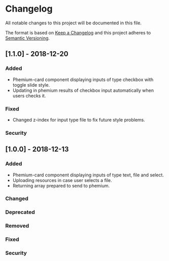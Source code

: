 # Changelog

All notable changes to this project will be documented in this file.

The format is based on [Keep a Changelog](http://keepachangelog.com/en/1.0.0/)
and this project adheres to [Semantic Versioning](http://semver.org/spec/v2.0.0.html).

## [1.1.0] - 2018-12-20

### Added

- Phemium-card component displaying inputs of type checkbox with toggle slide style.
- Updating in phemium results of checkbox input automatically when users checks it.

### Fixed

- Changed z-index for input type file to fix future style problems.

### Security

## [1.0.0] - 2018-12-13

### Added

- Phemium-card component displaying inputs of type text, file and select.
- Uploading resources in case user selects a file.
- Returning array prepared to send to phemium.

### Changed

### Deprecated

### Removed

### Fixed

### Security
